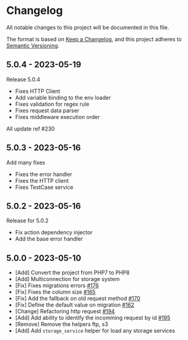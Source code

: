 # Changelog

All notable changes to this project will be documented in this file.

The format is based on [Keep a Changelog](https://keepachangelog.com/en/1.0.0/),
and this project adheres to [Semantic Versioning](https://semver.org/spec/v2.0.0.html).

## 5.0.4 - 2023-05-19

Release 5.0.4

- Fixes HTTP Client
- Add variable binding to the env loader
- Fixes validation for regex rule
- Fixes request data parser
- Fixes middleware execution order

All update ref #230

## 5.0.3 - 2023-05-16

Add many fixes

- Fixes the error handler
- Fixes the HTTP client
- Fixes TestCase service

## 5.0.2 - 2023-05-16

Release for 5.0.2

- Fix action dependency injector
- Add the base error handler

## 5.0.0 - 2023-05-10

- [Add] Convert the project from PHP7 to PHP8
- [Add] Multiconnection for storage system
- [Fix] Fixes migrations errors [#176](https://github.com/bowphp/framework/pull/176)
- [Fix] Fixes the column size [#165](https://github.com/bowphp/framework/pull/165)
- [Fix] Add the fallback on old request method [#170](https://github.com/bowphp/framework/pull/170)
- [Fix] Define the default value on migration [#162](https://github.com/bowphp/framework/pull/162)
- [Change] Refactoring http request [#194](https://github.com/bowphp/framework/pull/194)
- [Add] Add ability to identify the incomming request by id [#195](https://github.com/bowphp/framework/pull/195)
- [Remove] Remove the helpers ftp, s3
- [Add] Add `storage_service` helper for load any storage services
